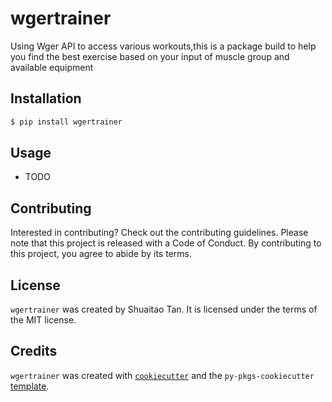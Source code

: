 # wgertrainer

Using Wger API to access various workouts,this is a package build to help you find the best exercise based on your input of muscle group and available equipment

## Installation

```bash
$ pip install wgertrainer
```

## Usage

- TODO

## Contributing

Interested in contributing? Check out the contributing guidelines. Please note that this project is released with a Code of Conduct. By contributing to this project, you agree to abide by its terms.

## License

`wgertrainer` was created by Shuaitao Tan. It is licensed under the terms of the MIT license.

## Credits

`wgertrainer` was created with [`cookiecutter`](https://cookiecutter.readthedocs.io/en/latest/) and the `py-pkgs-cookiecutter` [template](https://github.com/py-pkgs/py-pkgs-cookiecutter).

